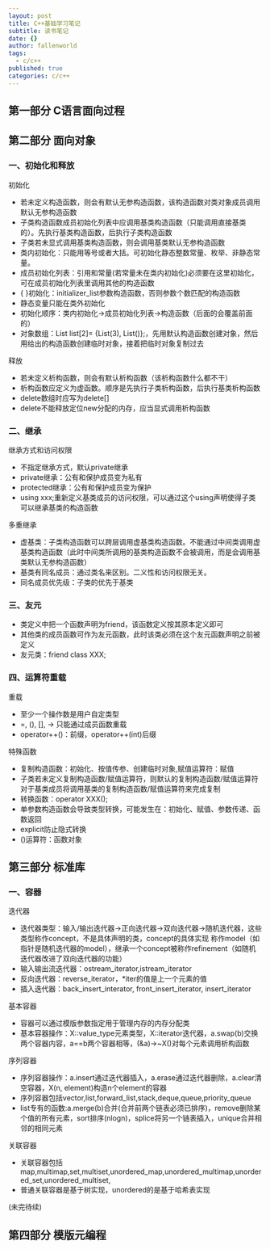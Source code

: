 ```yaml
---
layout: post
title: C++基础学习笔记
subtitle: 读书笔记
date: {}
author: fallenworld
tags:
  - c/c++
published: true
categories: c/c++
---
```




## 第一部分 C语言面向过程

## 第二部分 面向对象

### 一、初始化和释放

初始化

- 若未定义构造函数，则会有默认无参构造函数，该构造函数对类对象成员调用默认无参构造函数
- 子类构造函数成员初始化列表中应调用基类构造函数（只能调用直接基类的）。先执行基类构造函数，后执行子类构造函数
- 子类若未显式调用基类构造函数，则会调用基类默认无参构造函数
- 类内初始化：只能用等号或者大括。可初始化静态整数常量、枚举、非静态常量。
- 成员初始化列表：引用和常量(若常量未在类内初始化)必须要在这里初始化，可在成员初始化列表里调用其他的构造函数
- { }初始化：initializer_list参数构造函数，否则参数个数匹配的构造函数
- 静态变量只能在类外初始化
- 初始化顺序：类内初始化->成员初始化列表->构造函数（后面的会覆盖前面的）
- 对象数组：List list[2]= {List(3), List()};，先用默认构造函数创建对象，然后用给出的构造函数创建临时对象，接着把临时对象复制过去

释放

- 若未定义析构函数，则会有默认析构函数（该析构函数什么都不干）
- 析构函数应定义为虚函数。顺序是先执行子类析构函数，后执行基类析构函数
- delete数组时应写为delete[]
- delete不能释放定位new分配的内存，应当显式调用析构函数 

### 二、继承

继承方式和访问权限

- 不指定继承方式，默认private继承
- private继承：公有和保护成员变为私有
- protected继承：公有和保护成员变为保护
- using xxx;重新定义基类成员的访问权限，可以通过这个using声明使得子类可以继承基类的构造函数

多重继承

- 虚基类：子类构造函数可以跨层调用虚基类构造函数。不能通过中间类调用虚基类构造函数（此时中间类所调用的基类构造函数不会被调用，而是会调用基类默认无参构造函数）
- 基类有同名成员：通过类名来区别。二义性和访问权限无关。
- 同名成员优先级：子类的优先于基类

### 三、友元

- 类定义中把一个函数声明为friend，该函数定义按其原本定义即可
- 其他类的成员函数可作为友元函数，此时该类必须在这个友元函数声明之前被定义
- 友元类：friend class XXX;

### 四、运算符重载 ##

重载

- 至少一个操作数是用户自定类型
- =, (), [], -> 只能通过成员函数重载
- operator++()：前缀，operator++(int)后缀

特殊函数
  
- 复制构造函数：初始化、按值传参、创建临时对象,赋值运算符：赋值
- 子类若未定义复制构造函数/赋值运算符，则默认的复制构造函数/赋值运算符对于基类成员将调用基类的复制构造函数/赋值运算符来完成复制
- 转换函数：operator XXX();
- 单参数构造函数会导致类型转换，可能发生在：初始化、赋值、参数传递、函数返回
- explicit防止隐式转换
- ()运算符：函数对象 

## 第三部分 标准库

### 一、容器

迭代器

- 迭代器类型：输入/输出迭代器->正向迭代器->双向迭代器->随机迭代器，这些类型称作concept，不是具体声明的类，concept的具体实现 称作model（如指针是随机迭代器的model），继承一个concept被称作refinement（如随机迭代器改进了双向迭代器的功能）
- 输入输出流迭代器：ostream\_iterator,istream\_iterator
- 反向迭代器：reverse_iterator，*iter的值是上一个元素的值
- 插入迭代器：back\_insert\_interator, front\_insert\_iterator, insert_iterator

基本容器

- 容器可以通过模版参数指定用于管理内存的内存分配类
- 基本容器操作：X::value_type元素类型，X::iterator迭代器，a.swap(b)交换两个容器内容，a==b两个容器相等，(&a)->~X()对每个元素调用析构函数

序列容器

- 序列容器操作：a.insert通过迭代器插入，a.erase通过迭代器删除，a.clear清空容器，X(n, element)构造n个element的容器
- 序列容器包括vector,list,forward\_list,stack,deque,queue,priority_queue
- list专有的函数:a.merge(b)合并(合并前两个链表必须已排序)，remove删除某个值的所有元素，sort排序(nlogn)，splice将另一个链表插入，unique合并相邻的相同元素

关联容器

- 关联容器包括map,multimap,set,multiset,unordered\_map,unordered\_multimap,unordered\_set,unordered\_multiset,
- 普通关联容器是基于树实现，unordered的是基于哈希表实现

(未完待续)

## 第四部分 模版元编程
